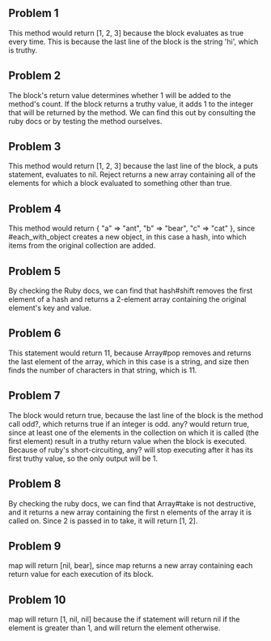 ## Problem 1

This method would return [1, 2, 3] because the block evaluates as true every time. This is because the last line of the block is the string 'hi', which is truthy.

## Problem 2

The block's return value determines whether 1 will be added to the method's count. If the block returns a truthy value, it adds 1 to the integer that will be returned by the method. We can find this out by consulting the ruby docs or by testing the method ourselves.

## Problem 3

This method would return [1, 2, 3] because the last line of the block, a puts statement, evaluates to nil. Reject returns a new array containing all of the elements for which a block evaluated to something other than true.

## Problem 4

This method would return { "a" => "ant", "b" => "bear", "c" => "cat" }, since #each_with_object creates a new object, in this case a hash, into which items from the original collection are added.

## Problem 5

By checking the Ruby docs, we can find that hash#shift removes the first element of a hash and returns a 2-element array containing the original element's key and value.

## Problem 6

This statement would return 11, because Array#pop removes and returns the last element of the array, which in this case is a string, and size then finds the number of characters in that string, which is 11.

## Problem 7

The block would return true, because the last line of the block is the method call odd?, which returns true if an integer is odd. any? would return true, since at least one of the elements in the collection on which it is called (the first element) result in a truthy return value when the block is executed. Because of ruby's short-circuiting, any? will stop executing after it has its first truthy value, so the only output will be 1.

## Problem 8

By checking the ruby docs, we can find that Array#take is not destructive, and it returns a new array containing the first n elements of the array it is called on. Since 2 is passed in to take, it will return [1, 2].

## Problem 9

map will return [nil, bear], since map returns a new array containing each return value for each execution of its block.

## Problem 10

map will return [1, nil, nil] because the if statement will return nil if the element is greater than 1, and will return the element otherwise.